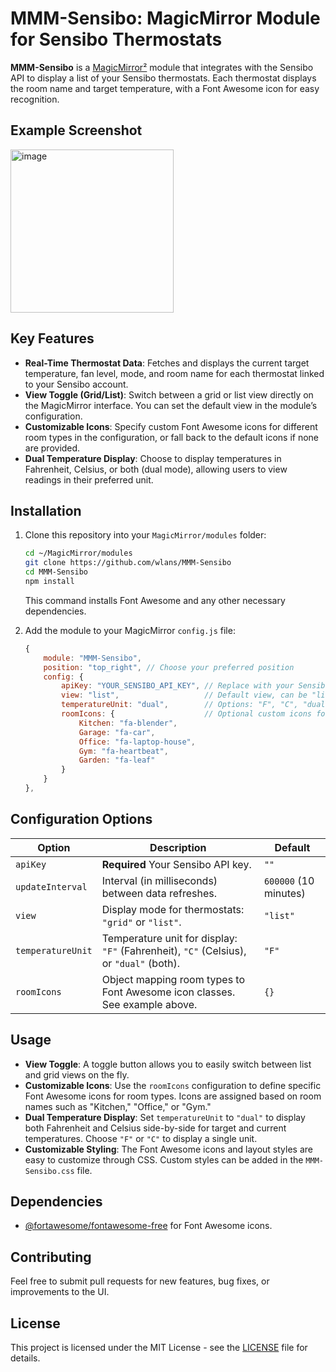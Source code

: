 # MMM-Sensibo: MagicMirror Module for Sensibo Thermostats

**MMM-Sensibo** is a [MagicMirror²](https://github.com/MagicMirrorOrg/MagicMirror) module that integrates with the Sensibo API to display a list of your Sensibo thermostats. Each thermostat displays the room name and target temperature, with a Font Awesome icon for easy recognition.

## Example Screenshot

<img width="261" alt="image" src="https://github.com/user-attachments/assets/437a5e70-85ce-45af-9fcc-f17ce7e5de38">

## Key Features

- **Real-Time Thermostat Data**: Fetches and displays the current target temperature, fan level, mode, and room name for each thermostat linked to your Sensibo account.
- **View Toggle (Grid/List)**: Switch between a grid or list view directly on the MagicMirror interface. You can set the default view in the module’s configuration.
- **Customizable Icons**: Specify custom Font Awesome icons for different room types in the configuration, or fall back to the default icons if none are provided.
- **Dual Temperature Display**: Choose to display temperatures in Fahrenheit, Celsius, or both (dual mode), allowing users to view readings in their preferred unit.

## Installation

1. Clone this repository into your `MagicMirror/modules` folder:

   ```bash
   cd ~/MagicMirror/modules
   git clone https://github.com/wlans/MMM-Sensibo
   cd MMM-Sensibo
   npm install
   ```

   This command installs Font Awesome and any other necessary dependencies.

2. Add the module to your MagicMirror `config.js` file:

   ```javascript
   {
       module: "MMM-Sensibo",
       position: "top_right", // Choose your preferred position
       config: {
           apiKey: "YOUR_SENSIBO_API_KEY", // Replace with your Sensibo API key
           view: "list",                   // Default view, can be "list" or "grid"
           temperatureUnit: "dual",        // Options: "F", "C", "dual" to show both Fahrenheit and Celsius
           roomIcons: {                    // Optional custom icons for room types
               Kitchen: "fa-blender",
               Garage: "fa-car",
               Office: "fa-laptop-house",
               Gym: "fa-heartbeat",
               Garden: "fa-leaf"
           }
       }
   },
   ```

## Configuration Options

| Option             | Description                                                                 | Default       |
|--------------------|-----------------------------------------------------------------------------|---------------|
| `apiKey`           | **Required** Your Sensibo API key.                                          | `""`          |
| `updateInterval`   | Interval (in milliseconds) between data refreshes.                          | `600000` (10 minutes) |
| `view`             | Display mode for thermostats: `"grid"` or `"list"`.                         | `"list"`      |
| `temperatureUnit`  | Temperature unit for display: `"F"` (Fahrenheit), `"C"` (Celsius), or `"dual"` (both). | `"F"` |
| `roomIcons`        | Object mapping room types to Font Awesome icon classes. See example above.  | `{}`          |

## Usage

- **View Toggle**: A toggle button allows you to easily switch between list and grid views on the fly.
- **Customizable Icons**: Use the `roomIcons` configuration to define specific Font Awesome icons for room types. Icons are assigned based on room names such as "Kitchen," "Office," or "Gym."
- **Dual Temperature Display**: Set `temperatureUnit` to `"dual"` to display both Fahrenheit and Celsius side-by-side for target and current temperatures. Choose `"F"` or `"C"` to display a single unit.
- **Customizable Styling**: The Font Awesome icons and layout styles are easy to customize through CSS. Custom styles can be added in the `MMM-Sensibo.css` file.

## Dependencies

- [@fortawesome/fontawesome-free](https://fontawesome.com) for Font Awesome icons.

## Contributing

Feel free to submit pull requests for new features, bug fixes, or improvements to the UI.

## License

This project is licensed under the MIT License - see the [LICENSE](LICENSE.md) file for details.
